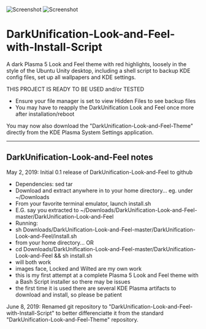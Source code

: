 ![Screenshot](https://i.imgur.com/LlExEbZ.png)
![Screenshot](https://i.imgur.com/5Oy9zJT.png)

# DarkUnification-Look-and-Feel-with-Install-Script

A dark Plasma 5 Look and Feel theme with red highlights, loosely in the style of the Ubuntu Unity desktop, including a shell script to backup KDE config files, set up all wallpapers and KDE settings.

THIS PROJECT IS READY TO BE USED and/or TESTED
- Ensure your file manager is set to view Hidden Files to see backup files
- You may have to reapply the DarkUnification Look and Feel once more after installation/reboot

You may now also download the "DarkUnification-Look-and-Feel-Theme" directly from the KDE Plasma System Settings application.

---------------------------------------------
DarkUnification-Look-and-Feel notes
---------------------------------------------

May 2, 2019: Initial 0.1 release of DarkUnification-Look-and-Feel to github
- Dependencies: sed tar
- Download and extract anywhere in to your home directory... eg. under ~/Downloads
- From your favorite terminal emulator, launch install.sh
- E.G. say you extracted to ~/Downloads/DarkUnification-Look-and-Feel-master/DarkUnification-Look-and-Feel
- Running:
- sh Downloads/DarkUnification-Look-and-Feel-master/DarkUnification-Look-and-Feel/install.sh
- from your home directory... OR
- cd Downloads/DarkUnification-Look-and-Feel-master/DarkUnification-Look-and-Feel && sh install.sh
- will both work
- images face, Locked and Wilted are my own work
- this is my first attempt at a complete Plasma 5 Look and Feel theme with a Bash Script installer so there may be issues
- the first time it is used there are several KDE Plasma artifacts to download and install, so please be patient

June 8, 2019: Renamed git repository to "DarkUnification-Look-and-Feel-with-Install-Script" to better differenciatte it from the standard "DarkUnification-Look-and-Feel-Theme" repository.
